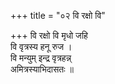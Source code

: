 +++
title = "०२ वि रक्षो वि"

+++
वि रक्षो वि मृधो जहि  
वि वृत्रस्य हनू रुज ।  
वि मन्युम् इन्द्र वृत्रहन्न्  
अमित्रस्याभिदासतः ॥
